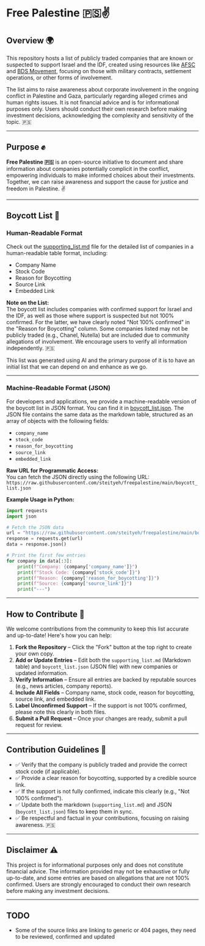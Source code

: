 # Free Palestine 🇵🇸✌️

## Overview 🌍

This repository hosts a list of publicly traded companies that are known or suspected to support Israel and the IDF, created using resources like [AFSC](https://afsc.org/gaza-genocide-companies) and [BDS Movement](https://bdsmovement.net/Act-Now-Against-These-Companies-Profiting-From-Genocide), focusing on those with military contracts, settlement operations, or other forms of involvement. 

The list aims to raise awareness about corporate involvement in the ongoing conflict in Palestine and Gaza, particularly regarding alleged crimes and human rights issues. It is not financial advice and is for informational purposes only. Users should conduct their own research before making investment decisions, acknowledging the complexity and sensitivity of the topic. 🇵🇸

---

## Purpose ✊

**Free Palestine 🇵🇸** is an open-source initiative to document and share information about companies potentially complicit in the conflict, empowering individuals to make informed choices about their investments. Together, we can raise awareness and support the cause for justice and freedom in Palestine. ✌️

---

## Boycott List 📜

### Human-Readable Format

Check out the [supporting_list.md](supporting_list.md) file for the detailed list of companies in a human-readable table format, including:

- Company Name
- Stock Code
- Reason for Boycotting
- Source Link
- Embedded Link

**Note on the List:**  
The boycott list includes companies with confirmed support for Israel and the IDF, as well as those where support is suspected but not 100% confirmed. For the latter, we have clearly noted "Not 100% confirmed" in the "Reason for Boycotting" column. Some companies listed may not be publicly traded (e.g., Chanel, Nutella) but are included due to community allegations of involvement. We encourage users to verify all information independently. 🇵🇸

This list was generated using AI and the primary purpose of it is to have an initial list that we can depend on and enhance as we go.

---

### Machine-Readable Format (JSON)

For developers and applications, we provide a machine-readable version of the boycott list in JSON format. You can find it in [boycott_list.json](boycott_list.json). The JSON file contains the same data as the markdown table, structured as an array of objects with the following fields:

- `company_name`
- `stock_code`
- `reason_for_boycotting`
- `source_link`
- `embedded_link`

**Raw URL for Programmatic Access:**  
You can fetch the JSON directly using the following URL:  
`https://raw.githubusercontent.com/steityeh/freepalestine/main/boycott_list.json`

**Example Usage in Python:**

```python
import requests
import json

# Fetch the JSON data
url = "https://raw.githubusercontent.com/steityeh/freepalestine/main/boycott_list.json"
response = requests.get(url)
data = response.json()

# Print the first few entries
for company in data[:3]:
    print(f"Company: {company['company_name']}")
    print(f"Stock Code: {company['stock_code']}")
    print(f"Reason: {company['reason_for_boycotting']}")
    print(f"Source: {company['source_link']}")
    print("---")
```

---

## How to Contribute 🤝

We welcome contributions from the community to keep this list accurate and up-to-date! Here's how you can help:

1. **Fork the Repository** – Click the "Fork" button at the top right to create your own copy.
2. **Add or Update Entries** – Edit both the `supporting_list.md` (Markdown table) and `boycott_list.json` (JSON file) with new companies or updated information.
3. **Verify Information** – Ensure all entries are backed by reputable sources (e.g., news articles, company reports).
4. **Include All Fields** – Company name, stock code, reason for boycotting, source link, and embedded link.
5. **Label Unconfirmed Support** – If the support is not 100% confirmed, please note this clearly in both files.
6. **Submit a Pull Request** – Once your changes are ready, submit a pull request for review.

---

## Contribution Guidelines 📝

- ✅ Verify that the company is publicly traded and provide the correct stock code (if applicable).
- ✅ Provide a clear reason for boycotting, supported by a credible source link.
- ✅ If the support is not fully confirmed, indicate this clearly (e.g., "Not 100% confirmed").
- ✅ Update both the markdown (`supporting_list.md`) and JSON (`boycott_list.json`) files to keep them in sync.
- ✅ Be respectful and factual in your contributions, focusing on raising awareness. 🇵🇸

---

## Disclaimer ⚠️

This project is for informational purposes only and does not constitute financial advice. The information provided may not be exhaustive or fully up-to-date, and some entries are based on allegations that are not 100% confirmed. Users are strongly encouraged to conduct their own research before making any investment decisions.

---

## TODO
- Some of the source links are linking to generic or 404 pages, they need to be reviewed, confirmed and updated
